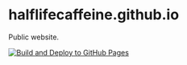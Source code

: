 # halflifecaffeine.github.io

Public website.

[![Build and Deploy to GitHub Pages](https://github.com/halflifecaffeine/halflifecaffeine.github.io/actions/workflows/deploy.yml/badge.svg)](https://github.com/halflifecaffeine/halflifecaffeine.github.io/actions/workflows/deploy.yml)

